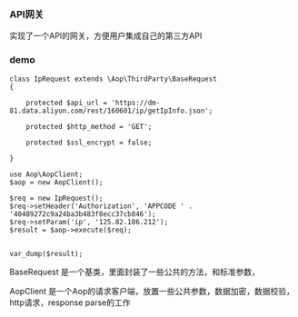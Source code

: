
### API网关
实现了一个API的网关，方便用户集成自己的第三方API

### demo
```
class IpRequest extends \Aop\ThirdParty\BaseRequest
{

    protected $api_url = 'https://dm-81.data.aliyun.com/rest/160601/ip/getIpInfo.json';

    protected $http_method = 'GET';

    protected $ssl_encrypt = false;

}

use Aop\AopClient;
$aop = new AopClient();

$req = new IpRequest();
$req->setHeader('Authorization', 'APPCODE ' . '40489272c9a24ba3b483f8ecc37cb846');
$req->setParam('ip', '125.82.186.212');
$result = $aop->execute($req);


var_dump($result);
```

BaseRequest 是一个基类，里面封装了一些公共的方法，和标准参数，

AopClient 是一个Aop的请求客户端，放置一些公共参数，数据加密，数据校验，http请求，response parse的工作

